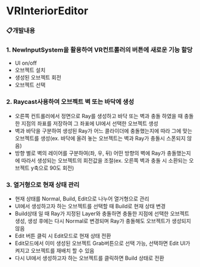 # VRInteriorEditor
### 📋개발내용

### 1. NewInputSystem을 활용하여 VR컨트롤러의 버튼에 새로운 기능 할당

- UI on/off
- 오브젝트 설치
- 생성된 오브젝트 회전
- 오브젝트 선택

### 2. Raycast사용하여 오브젝트 벽 또는 바닥에 생성

- 오른쪽 컨트롤러에서 정면으로 Ray를 생성하고 바닥 또는 벽과 충돌 하였을 때 충돌한 지점의 좌표를 저장하여 그 좌표에 UI에서 선택한 오브젝트 생성
- 벽과 바닥을 구분하여 생성된 Ray가 어느 콜라이더에 충돌했는지에 따라 그에 맞는 오브젝트를 생성(ex. 바닥에 올려 놓는 오브젝트는 벽과 Ray가 충돌시 스폰되지 않음)
- 방향 별로 벽의 레이어를 구분하여(좌, 우, 뒤) 어떤 방향의 벽에 Ray가 충돌했는지에 따라서 생성되는 오브젝트의 회전값을 조절(ex. 오른쪽 벽과 충돌 시 소환되는 오브젝트 y축으로 90도 회전)

### 3. 열거형으로 현재 상태 관리

- 현재 상태를 Normal, Build, Edit으로 나누어 열거형으로 관리
- UI에서 생성하고자 하는 오브젝트를 선택할 때 Build로 현재 상태 변경
- Build상태 일 때 Ray가 지정된 Layer와 충돌하면 충돌한 지점에 선택한 오브젝트 생성, 생성 후에는 다시 Normal로 변경되며 Ray가 충돌해도 오브젝트가 생성되지 않음
- Edit 버튼 클릭 시 Edit모드로 현재 상태 전환
- Edit모드에서 이미 생성된 오브젝트 Grab버튼으로 선택 가능, 선택하면 Edit UI가 켜지고 오브젝트를 재배치 할 수 있음
- 다시 UI에서 생성하고자 하는 오브젝트를 클릭하면 Build 상태로 전환
